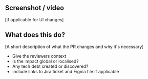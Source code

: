 ## Screenshot / video

[if applicable for UI changes]

## What does this do?

[A short description of what the PR changes and why it's necessary]

- Give the reviewers context
- Is the impact global or localised?
- Any tech debt created or discovered?
- Include links to Jira ticket and Figma file if applicable
